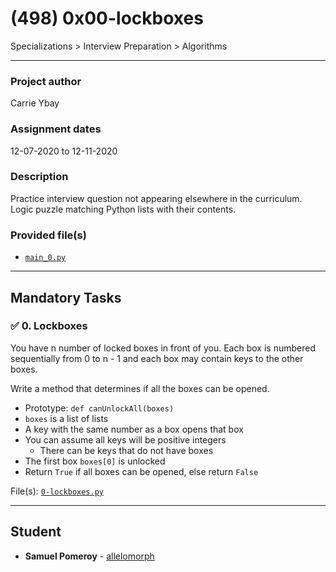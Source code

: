 # (498) 0x00-lockboxes
Specializations > Interview Preparation > Algorithms

---

### Project author
Carrie Ybay

### Assignment dates
12-07-2020 to 12-11-2020

### Description
Practice interview question not appearing elsewhere in the curriculum. Logic puzzle matching Python lists with their contents.

### Provided file(s)
* [`main_0.py`](./main_0.py)

---

## Mandatory Tasks

### :white_check_mark: 0. Lockboxes
You have n number of locked boxes in front of you. Each box is numbered sequentially from 0 to n - 1 and each box may contain keys to the other boxes.

Write a method that determines if all the boxes can be opened.

* Prototype: `def canUnlockAll(boxes)`
* `boxes` is a list of lists
* A key with the same number as a box opens that box
* You can assume all keys will be positive integers
    * There can be keys that do not have boxes
* The first box `boxes[0]` is unlocked
* Return `True` if all boxes can be opened, else return `False`

File(s): [`0-lockboxes.py`](./0-lockboxes.py)

---

## Student
* **Samuel Pomeroy** - [allelomorph](github.com/allelomorph)
